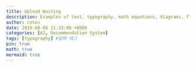 ```yaml
---
title: Upload Waiting
description: Examples of text, typography, math equations, diagrams, flowcharts, pictures, videos, and more.
author: cotes
date: 2019-08-08 11:33:00 +0800
categories: [AI, Recommendation System]
tags: [typography] #밑에 태그
pin: true
math: true
mermaid: true
---
```


